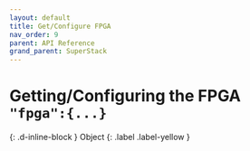 ```yaml
---
layout: default
title: Get/Configure FPGA
nav_order: 9
parent: API Reference
grand_parent: SuperStack
---
```


# Getting/Configuring the FPGA `"fpga":{...}`
{: .d-inline-block }
Object
{: .label .label-yellow }
